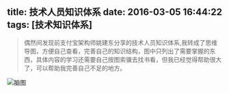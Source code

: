 title: 技术人员知识体系
date: 2016-03-05 16:44:22
tags: [技术知识体系]
---

> 偶然间发现前支付宝架构师姚建东分享的技术人员知识体系,我转成了思维导图，方便自己查看，完善自己的知识结构，图中只列出了需要掌握的东西，具体内容的学习还需要自己按图索骥去找书看，但我已经觉得帮助很大了，可以帮助我完善自己不足的地方。


![脑图](http://7xrki6.com1.z0.glb.clouddn.com/it.png)

<!-- more -->



